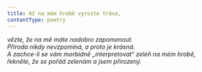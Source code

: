 ```yaml
---
title: Až na mém hrobě vyroste tráva,
contentType: poetry
---
```


<section>

_vězte, že na mě máte nadobro zapomenout.  
Příroda nikdy nevzpomíná, a proto je krásná.  
A zachce-li se vám morbidně „interpretovat“ zeleň na mém hrobě,  
řekněte, že se pořád zelenám a jsem přirozený._

</section>
